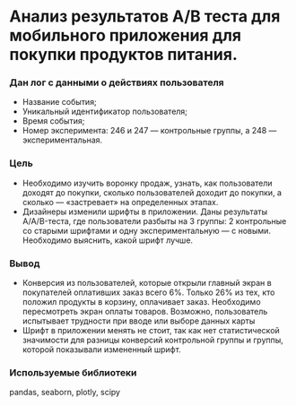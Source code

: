 # Анализ результатов А/B теста для мобильного приложения для покупки продуктов питания.
### Дан лог с данными о действиях пользователя 
- Название события;
- Уникальный идентификатор пользователя;
- Время события;
- Номер эксперимента: 246 и 247 — контрольные группы, а 248 — экспериментальная.
### Цель
- Необходимо изучить воронку продаж, узнать, как пользователи доходят до покупки, сколько пользователей доходит до покупки, а сколько — «застревает» на определенных этапах.
- Дизайнеры изменили шрифты в приложении. Даны результаты A/A/B-теста, где пользователи разбыты на 3 группы: 2 контрольные со старыми шрифтами и одну экспериментальную — с новыми. Необходимо выяснить, какой шрифт лучше.
### Вывод
- Конверсия из пользователей, которые открыли главный экран в покупателей оплативших заказ всего 6%. Только 26% из тех, кто положил продукты в корзину, оплачивает заказ. Необходимо пересмотреть экран оплаты товаров. Возможно, пользователь испытывает трудности при вводе или выборе данных карты
- Шрифт в приложении менять не стоит, так как нет статистической значимости для разницы конверсий контрольной группы и группы, которой показывали измененный шрифт.
### Используемые библиотеки
<div>pandas, seaborn, plotly, scipy</div>